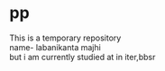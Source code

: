 # pp

This is a temporary repository
<br>
name- labanikanta majhi
<br>
but i am currently studied at in iter,bbsr

